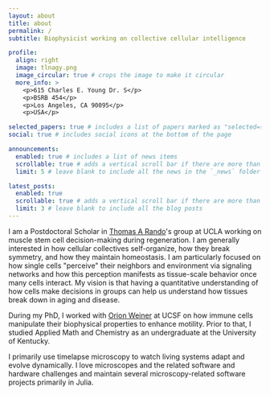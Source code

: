 ```yaml
---
layout: about
title: about
permalink: /
subtitle: Biophysicist working on collective cellular intelligence

profile:
  align: right
  image: tlnagy.png
  image_circular: true # crops the image to make it circular
  more_info: >
    <p>615 Charles E. Young Dr. S</p>
    <p>BSRB 454</p>
    <p>Los Angeles, CA 90095</p>
    <p>USA</p>

selected_papers: true # includes a list of papers marked as "selected={true}"
social: true # includes social icons at the bottom of the page

announcements:
  enabled: true # includes a list of news items
  scrollable: true # adds a vertical scroll bar if there are more than 3 news items
  limit: 5 # leave blank to include all the news in the `_news` folder

latest_posts:
  enabled: true
  scrollable: true # adds a vertical scroll bar if there are more than 3 new posts items
  limit: 3 # leave blank to include all the blog posts
---
```


I am a Postdoctoral Scholar in [Thomas A Rando](https://randolab.healthsciences.ucla.edu/)'s group at UCLA working on muscle stem cell decision-making during regeneration. I am generally interested in how cellular collectives self-organize, how they break symmetry, and how they maintain homeostasis. I am particularly focused on how single cells "perceive" their neighbors and environment via signaling networks and how this perception manifests as tissue-scale behavior once many cells interact. My vision is that having a quantitative understanding of how cells make decisions in groups can help us understand how tissues break down in aging and disease. 

During my PhD, I worked with [Orion Weiner](https://weinerlab.com) at UCSF on how immune cells manipulate their biophysical properties to enhance motility. Prior to that, I studied Applied Math and Chemistry as an undergraduate at the University of Kentucky.

I primarily use timelapse microscopy to watch living systems adapt and evolve dynamically. I love microscopes and the related software and hardware challenges and maintain several microscopy-related software projects primarily in Julia.